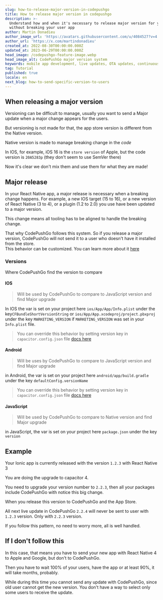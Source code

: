 ```yaml
---
slug: how-to-release-major-version-in-codepushgo
title: How to release major version in codepushgo
description: >-
  Understand how and when it's necessary to release major version for your app
  without breaking your user app
author: Martin Donadieu
author_image_url: 'https://avatars.githubusercontent.com/u/4084527?v=4'
author_url: 'https://x.com/martindonadieu'
created_at: 2022-08-30T00:00:00.000Z
updated_at: 2023-06-29T00:00:00.000Z
head_image: /codepushgo-feature-image.webp
head_image_alt: CodePushGo major version system
keywords: mobile app development, live updates, OTA updates, continuous integration, mobile app updates
tag: Tutorial
published: true
locale: en
next_blog: how-to-send-specific-version-to-users
---
```


## When releasing a major version

Versioning can be difficult to manage, usually you want to send a Major update when a major change appears for the users.

But versioning is not made for that, the app store version is different from the Native version.

Native version is made to manage breaking change in the *code*

In IOS, for example, iOS 16 is the `store version` of Apple, but the code version is `20A5283p` (they don't seem to use SemVer there)

Now it's clear we don't mix them and use them for what they are made!

## Major release

In your React Native app, a major release is necessary when a breaking change happens. 
For example, a new IOS target (15 to 16), or a new version of React Native (3 to 4), or a plugin (1.2 to 2.0) you use have been updated to a major version.

This change means all tooling has to be aligned to handle the breaking change.

That why CodePushGo follows this system.
So if you release a major version, CodePushGo will not send it to a user who doesn't have it installed from the store.\
This behavior can be customized. You can learn more about it [here](/docs/cli/commands/#disable-updates-strategy)

### Versions

Where CodePushGo find the version to compare

#### IOS
  > Will be used by CodePushGo to compare to JavaScript version and find Major upgrade

 In IOS the var is set on your project here `ios/App/App/Info.plist` under the key`CFBundleShortVersionString` or `ios/App/App.xcodeproj/project.pbxproj` under the key `MARKETING_VERSION` if `MARKETING_VERSION` was set in your `Info.plist` file.
  > You can override this behavior by setting version key in `capacitor.config.json` file [docs here](/docs/plugin/auto-update#advanced-settings/)

#### Android
  > Will be uses by CodePushGo to compare to JavaScript version and find Major upgrade

  in Android, the var is set on your project here `android/app/build.gradle` under the key `defaultConfig.versionName`
  > You can override this behavior by setting version key in `capacitor.config.json` file [docs here](/docs/plugin/auto-update#advanced-settings/)

#### JavaScript
  > Will be used by CodePushGo to compare to Native version and find Major upgrade

  in JavaScript, the var is set on your project here `package.json` under the key `version`
## Example

Your Ionic app is currently released with the version `1.2.3` with React Native 3

You are doing the upgrade to capacitor 4.

You need to upgrade your version number to `2.2.3`, then all your packages include CodePushGo with notice this big change.

When you release this version to CodePushGo and the App Store.

All next live update in CodePushGo `2.2.4` will never be sent to user with `1.2.3` version. Only with `2.2.3` version.

If you follow this pattern, no need to worry more, all is well handled.


## If I don't follow this

In this case, that means you have to send your new app with React Native 4 to Apple and Google, but don't to CodePushGo.

Then you have to wait 100% of your users, have the app or at least 90%, it will take months, probably.

While during this time you cannot send any update with CodePushGo, since old user cannot get the new version.
You don't have a way to select only some users to receive the update.

